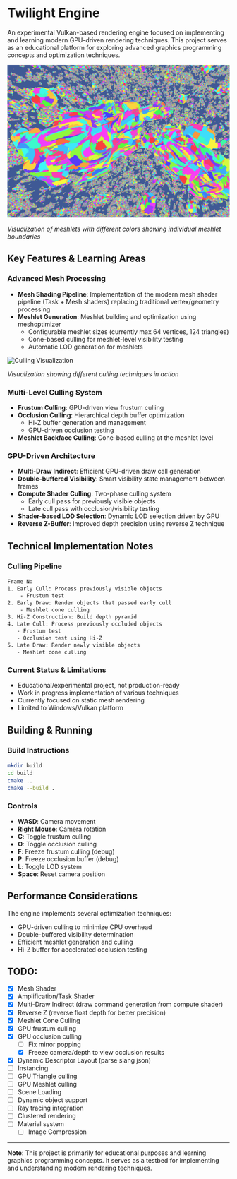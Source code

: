 # Twilight Engine

An experimental Vulkan-based rendering engine focused on implementing and learning modern GPU-driven rendering techniques. This project serves as an educational platform for exploring advanced graphics programming concepts and optimization techniques.

![Meshlet Visualization](images/meshlets.png)

*Visualization of meshlets with different colors showing individual meshlet boundaries*

## Key Features & Learning Areas

### Advanced Mesh Processing
- **Mesh Shading Pipeline**: Implementation of the modern mesh shader pipeline (Task + Mesh shaders) replacing traditional vertex/geometry processing
- **Meshlet Generation**: Meshlet building and optimization using meshoptimizer
  - Configurable meshlet sizes (currently max 64 vertices, 124 triangles)
  - Cone-based culling for meshlet-level visibility testing
  - Automatic LOD generation for meshlets

![Culling Visualization](images/ss.png)

*Visualization showing different culling techniques in action*

### Multi-Level Culling System
- **Frustum Culling**: GPU-driven view frustum culling
- **Occlusion Culling**: Hierarchical depth buffer optimization
  - Hi-Z buffer generation and management
  - GPU-driven occlusion testing
- **Meshlet Backface Culling**: Cone-based culling at the meshlet level

### GPU-Driven Architecture
- **Multi-Draw Indirect**: Efficient GPU-driven draw call generation
- **Double-buffered Visibility**: Smart visibility state management between frames
- **Compute Shader Culling**: Two-phase culling system
  - Early cull pass for previously visible objects
  - Late cull pass with occlusion/visibility testing
- **Shader-based LOD Selection**: Dynamic LOD selection driven by GPU
- **Reverse Z-Buffer**: Improved depth precision using reverse Z technique

## Technical Implementation Notes

### Culling Pipeline
```
Frame N:
1. Early Cull: Process previously visible objects
    - Frustum test
2. Early Draw: Render objects that passed early cull
    - Meshlet cone culling
3. Hi-Z Construction: Build depth pyramid
4. Late Cull: Process previously occluded objects
   - Frustum test
   - Occlusion test using Hi-Z
5. Late Draw: Render newly visible objects
   - Meshlet cone culling
```

### Current Status & Limitations
- Educational/experimental project, not production-ready
- Work in progress implementation of various techniques
- Currently focused on static mesh rendering
- Limited to Windows/Vulkan platform

## Building & Running

### Build Instructions
```bash
mkdir build
cd build
cmake ..
cmake --build .
```

### Controls
- **WASD**: Camera movement
- **Right Mouse**: Camera rotation
- **C**: Toggle frustum culling
- **O**: Toggle occlusion culling
- **F**: Freeze frustum culling (debug)
- **P**: Freeze occlusion buffer (debug)
- **L**: Toggle LOD system
- **Space**: Reset camera position

## Performance Considerations

The engine implements several optimization techniques:
- GPU-driven culling to minimize CPU overhead
- Double-buffered visibility determination
- Efficient meshlet generation and culling
- Hi-Z buffer for accelerated occlusion testing

## TODO:
- [x] Mesh Shader
- [x] Amplification/Task Shader
- [x] Multi-Draw Indirect (draw command generation from compute shader)
- [x] Reverse Z (reverse float depth for better precision)
- [x] Meshlet Cone Culling
- [x] GPU frustum culling
- [x] GPU occlusion culling
	- [ ] Fix minor popping
	- [x] Freeze camera/depth to view occlusion results
- [x] Dynamic Descriptor Layout (parse slang json)
- [ ] Instancing
- [ ] GPU Triangle culling
- [ ] GPU Meshlet culling
- [ ] Scene Loading
- [ ] Dynamic object support
- [ ] Ray tracing integration
- [ ] Clustered rendering
- [ ] Material system
    - [ ] Image Compression
---

**Note**: This project is primarily for educational purposes and learning graphics programming concepts. It serves as a testbed for implementing and understanding modern rendering techniques.
